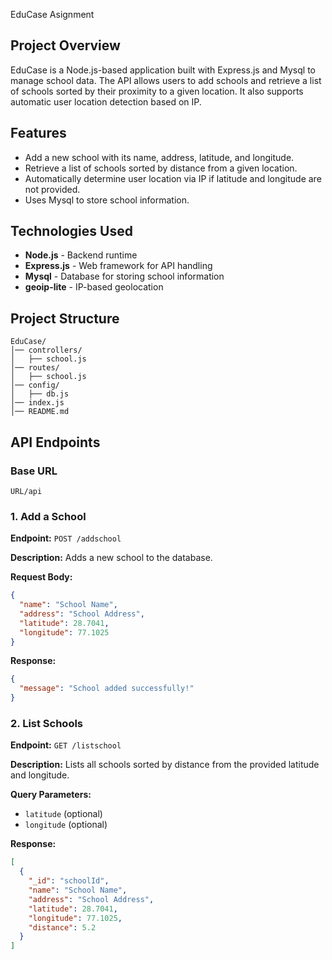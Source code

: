 
EduCase Asignment

## Project Overview
EduCase is a Node.js-based application built with Express.js and Mysql to manage school data. The API allows users to add schools and retrieve a list of schools sorted by their proximity to a given location. It also supports automatic user location detection based on IP.

## Features
- Add a new school with its name, address, latitude, and longitude.
- Retrieve a list of schools sorted by distance from a given location.
- Automatically determine user location via IP if latitude and longitude are not provided.
- Uses Mysql to store school information.

## Technologies Used
- **Node.js** - Backend runtime
- **Express.js** - Web framework for API handling
- **Mysql** - Database for storing school information
- **geoip-lite** - IP-based geolocation

## Project Structure
```
EduCase/
│── controllers/
│   ├── school.js
│── routes/
│   ├── school.js
│── config/
│   ├── db.js
│── index.js
│── README.md
```

## API Endpoints
### Base URL
```
URL/api
```

### 1. Add a School
**Endpoint:** `POST /addschool`

**Description:** Adds a new school to the database.

**Request Body:**
```json
{
  "name": "School Name",
  "address": "School Address",
  "latitude": 28.7041,
  "longitude": 77.1025
}
```

**Response:**
```json
{
  "message": "School added successfully!"
}
```

### 2. List Schools
**Endpoint:** `GET /listschool`

**Description:** Lists all schools sorted by distance from the provided latitude and longitude.

**Query Parameters:**
- `latitude` (optional)
- `longitude` (optional)

**Response:**
```json
[
  {
    "_id": "schoolId",
    "name": "School Name",
    "address": "School Address",
    "latitude": 28.7041,
    "longitude": 77.1025,
    "distance": 5.2
  }
]
```
